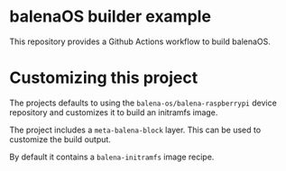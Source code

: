 balenaOS builder example
============================================

This repository provides a Github Actions workflow to build balenaOS.

Customizing this project
========================

The projects defaults to using the `balena-os/balena-raspberrypi` device
repository and customizes it to build an initramfs image.

The project includes a `meta-balena-block` layer. This can be used to customize
the build output.

By default it contains a `balena-initramfs` image recipe.

